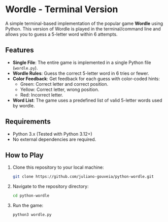 # Wordle - Terminal Version

A simple terminal-based implementation of the popular game **Wordle** using Python. This version of Wordle is played in the terminal/command line and allows you to guess a 5-letter word within 6 attempts.

## Features

- **Single File**: The entire game is implemented in a single Python file (`wordle.py`).
- **Wordle Rules**: Guess the correct 5-letter word in 6 tries or fewer.
- **Color Feedback**: Get feedback for each guess with color-coded hints:
  - Green: Correct letter and correct position.
  - Yellow: Correct letter, wrong position.
  - Red: Incorrect letter.
- **Word List**: The game uses a predefined list of valid 5-letter words used by wordle.

## Requirements

- Python 3.x (Tested with Python 3.12+)
- No external dependencies are required.

## How to Play

1. Clone this repository to your local machine:
   ```bash
   git clone https://github.com/juliano-gouveia/python-wordle.git
   ```
2. Navigate to the repository directory:
   ```bash
   cd python-wordle
   ```
3. Run the game:
   ```bash
   python3 wordle.py
   ```
